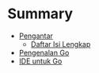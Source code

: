 # Summary

* [Pengantar](README.md)
   * [Daftar Isi Lengkap](isi/README.md)
* [Pengenalan Go](isi/bab-01.md)
* [IDE untuk Go](isi/bab-02.md)

